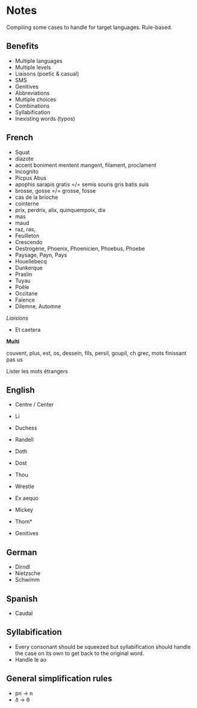 # Notes

Compiling some cases to handle for target languages. Rule-based.

## Benefits

* Multiple languages
* Multiple levels
* Liaisons (poetic & casual)
* SMS
* Genitives
* Abbreviations
* Multiple choices
* Combinations
* Syllabification
* Inexisting words (typos)

## French

* Squat
* diazote
* accent boniment mentent mangent, filament, proclament
* Incognito
* Picpus Abus
* apophis sarapis gratis =/= semis souris gris batis suis
* brosse, gosse =/= grosse, fosse
* cas de la brioche
* cointerne
* prix, perdrix, alix, quinquempoix, dix
* mas
* maud
* raz, ras,
* Feuilleton
* Crescendo
* Oestrogène, Phoenix, Phoenicien, Phoebus, Phoebe
* Paysage, Payn, Pays
* Houellebecq
* Dunkerque
* Praslin
* Tuyau
* Poêle
* Occitane
* Faïence
* Dilemne, Automne

*Liaisions*

* Et caetera

**Multi**

couvent, plus, est, os, dessein, fils, persil, goupil, ch grec, mots finissant pas us

Lister les mots étrangers

## English

* Centre / Center
* Li
* Duchess
* Randell
* Doth
* Dost
* Thou
* Wrestle
* Ex aequo
* Mickey
* Thom*

* Genitives

## German

* Dirndl
* Nietzsche
* Schwimm

## Spanish

* Caudal

## Syllabification

* Every consonant should be squeezed but syllabification should handle the case on its own to get back to the original word.
* Handle le ao

## General simplification rules

* pn -> n
* ð -> θ
